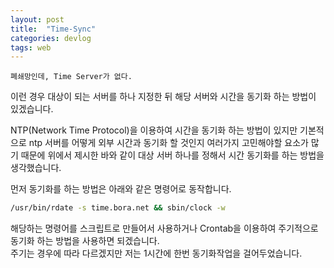 ```yaml
---
layout: post
title:  "Time-Sync"
categories: devlog
tags: web
---
```


`폐쇄망인데, Time Server가 없다.`

이런 경우 대상이 되는 서버를 하나 지정한 뒤 해당 서버와 시간을 동기화 하는 방법이 있겠습니다.

NTP(Network Time Protocol)을 이용하여 시간을 동기화 하는 방법이 있지만 기본적으로 ntp 서버를 어떻게 외부 시간과 동기화 할 것인지 여러가지 고민해야할 요소가 많기 때문에 위에서 제시한 바와 같이 대상 서버 하나를 정해서 시간 동기화를 하는 방법을 생각했습니다.  

먼저 동기화를 하는 방법은 아래와 같은 명령어로 동작합니다.

``` bash
/usr/bin/rdate -s time.bora.net && sbin/clock -w
```

해당하는 명령어를 스크립트로 만들어서 사용하거나 Crontab을 이용하여 주기적으로 동기화 하는 방법을 사용하면 되겠습니다.  
주기는 경우에 따라 다르겠지만 저는 1시간에 한번 동기화작업을 걸어두었습니다.
